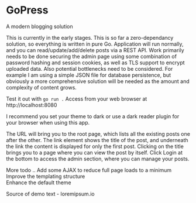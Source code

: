 # GoPress
A modern blogging solution

This is currently in the early stages. This is so far a zero-dependancy solution, so everything is written in pure Go. Application will run normally, and you can read/update/add/delete posts via a REST API. Work primarily needs to be done securing the admin page using some combination of password hashing and session cookies, as well as TLS support to encrypt uploaded data. Also potential bottlenecks need to be considered. For example I am using a simple JSON file for database persistence, but obviously a more comprehensive solution will be needed as the amount and complexity of content grows.

Test it out with ```go run .```
Access from your web browser at http://localhost:8080

I recommend you set your theme to dark or use a dark reader plugin for your browser when using this app.

The URL will bring you to the root page, which lists all the existing posts one after the other. The link element shows the title of the post, and underneath the link the content is displayed for only the first post. Clicking on the title brings you to a page where you can view the post by itself. Click Login at the bottom to access the admin section, where you can manage your posts.

More todo ..
Add some AJAX to reduce full page loads to a minimum  
Improve the templating structure  
Enhance the default theme  

Source of demo text - loremipsum.io
